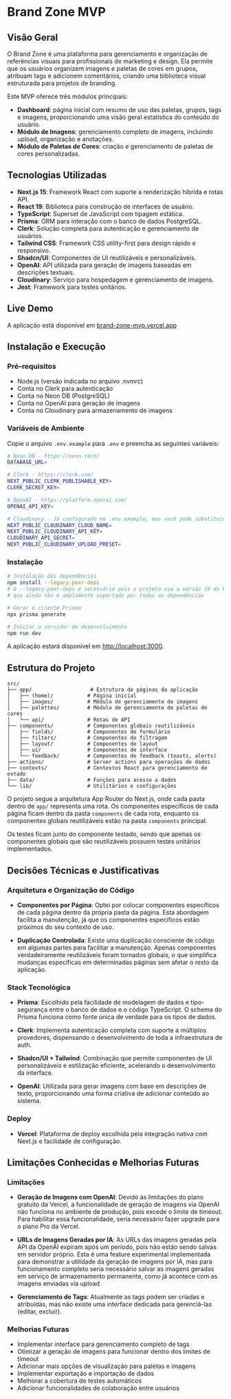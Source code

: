 # Brand Zone MVP

## Visão Geral

O Brand Zone é uma plataforma para gerenciamento e organização de referências visuais para profissionais de marketing e design. Ela permite que os usuários organizem imagens e paletas de cores em grupos, atribuam tags e adicionem comentários, criando uma biblioteca visual estruturada para projetos de branding.

Este MVP oferece três módulos principais:
- **Dashboard**: página inicial com resumo de uso das paletas, grupos, tags e imagens, proporcionando uma visão geral estatística do conteúdo do usuário.
- **Módulo de Imagens**: gerenciamento completo de imagens, incluindo upload, organização e anotações.
- **Módulo de Paletas de Cores**: criação e gerenciamento de paletas de cores personalizadas.

## Tecnologias Utilizadas

- **Next.js 15**: Framework React com suporte a renderização híbrida e rotas API.
- **React 19**: Biblioteca para construção de interfaces de usuário.
- **TypeScript**: Superset de JavaScript com tipagem estática.
- **Prisma**: ORM para interação com o banco de dados PostgreSQL.
- **Clerk**: Solução completa para autenticação e gerenciamento de usuários.
- **Tailwind CSS**: Framework CSS utility-first para design rápido e responsivo.
- **Shadcn/UI**: Componentes de UI reutilizáveis e personalizáveis.
- **OpenAI**: API utilizada para geração de imagens baseadas em descrições textuais.
- **Cloudinary**: Serviço para hospedagem e gerenciamento de imagens.
- **Jest**: Framework para testes unitários.

## Live Demo

A aplicação está disponível em [brand-zone-mvp.vercel.app](https://brand-zone-mvp.vercel.app)

## Instalação e Execução

### Pré-requisitos

- Node.js (versão indicada no arquivo .nvmrc)
- Conta no Clerk para autenticação
- Conta no Neon DB (PostgreSQL)
- Conta no OpenAI para geração de imagens
- Conta no Cloudinary para armazenamento de imagens

### Variáveis de Ambiente

Copie o arquivo `.env.example` para `.env` e preencha as seguintes variáveis:

```bash
# Neon DB - https://neon.tech/
DATABASE_URL=

# Clerk - https://clerk.com/
NEXT_PUBLIC_CLERK_PUBLISHABLE_KEY=
CLERK_SECRET_KEY=

# OpenAI - https://platform.openai.com/
OPENAI_API_KEY=

# Cloudinary - Já configurado no .env.example, mas você pode substituir por sua própria conta
NEXT_PUBLIC_CLOUDINARY_CLOUD_NAME=
NEXT_PUBLIC_CLOUDINARY_API_KEY=
CLOUDINARY_API_SECRET=
NEXT_PUBLIC_CLOUDINARY_UPLOAD_PRESET=
```

### Instalação

```bash
# Instalação das dependências
npm install --legacy-peer-deps
# O --legacy-peer-deps é necessário pois o projeto usa a versão 19 do React,
# que ainda não é amplamente suportada por todas as dependências

# Gerar o cliente Prisma
npx prisma generate

# Iniciar o servidor de desenvolvimento
npm run dev
```

A aplicação estará disponível em [http://localhost:3000](http://localhost:3000).

## Estrutura do Projeto

```
src/
├── app/                   # Estrutura de páginas da aplicação
│   ├── (home)/           # Página inicial
│   ├── images/           # Módulo de gerenciamento de imagens
│   ├── palettes/         # Módulo de gerenciamento de paletas de cores
│   └── api/              # Rotas de API
├── components/           # Componentes globais reutilizáveis
│   ├── fields/           # Componentes de formulário
│   ├── filters/          # Componentes de filtragem
│   ├── layout/           # Componentes de layout
│   ├── ui/               # Componentes de interface
│   └── feedback/         # Componentes de feedback (toasts, alerts)
├── actions/              # Server actions para operações de dados
├── contexts/             # Contextos React para gerenciamento de estado
├── data/                 # Funções para acesso a dados
└── lib/                  # Utilitários e configurações
```

O projeto segue a arquitetura App Router do Next.js, onde cada pasta dentro de `app/` representa uma rota. Os componentes específicos de cada página ficam dentro da pasta `components` de cada rota, enquanto os componentes globais reutilizáveis estão na pasta `components` principal.

Os testes ficam junto do componente testado, sendo que apenas os componentes globais que são reutilizáveis possuem testes unitários implementados.

## Decisões Técnicas e Justificativas

### Arquitetura e Organização do Código

- **Componentes por Página**: Optei por colocar componentes específicos de cada página dentro da própria pasta da página. Esta abordagem facilita a manutenção, já que os componentes específicos estão próximos do seu contexto de uso.

- **Duplicação Controlada**: Existe uma duplicação consciente de código em algumas partes para facilitar a manutenção. Apenas componentes verdadeiramente reutilizáveis foram tornados globais, o que simplifica mudanças específicas em determinadas páginas sem afetar o resto da aplicação.

### Stack Tecnológica

- **Prisma**: Escolhido pela facilidade de modelagem de dados e tipo-segurança entre o banco de dados e o código TypeScript. O schema do Prisma funciona como fonte única de verdade para os tipos de dados.

- **Clerk**: Implementa autenticação completa com suporte a múltiplos provedores, dispensando o desenvolvimento de toda a infraestrutura de auth.

- **Shadcn/UI + Tailwind**: Combinação que permite componentes de UI personalizáveis e estilização eficiente, acelerando o desenvolvimento da interface.

- **OpenAI**: Utilizada para gerar imagens com base em descrições de texto, proporcionando uma forma criativa de adicionar conteúdo ao sistema.

### Deploy

- **Vercel**: Plataforma de deploy escolhida pela integração nativa com Next.js e facilidade de configuração.

## Limitações Conhecidas e Melhorias Futuras

### Limitações

- **Geração de Imagens com OpenAI**: Devido às limitações do plano gratuito da Vercel, a funcionalidade de geração de imagens via OpenAI não funciona no ambiente de produção, pois excede o limite de timeout. Para habilitar essa funcionalidade, seria necessário fazer upgrade para o plano Pro da Vercel.

- **URLs de Imagens Geradas por IA**: As URLs das imagens geradas pela API da OpenAI expiram após um período, pois não estão sendo salvas em servidor próprio. Esta é uma feature experimental implementada para demonstrar a utilidade da geração de imagens por IA, mas para funcionamento completo seria necessário salvar as imagens geradas em serviço de armazenamento permanente, como já acontece com as imagens enviadas via upload.

- **Gerenciamento de Tags**: Atualmente as tags podem ser criadas e atribuídas, mas não existe uma interface dedicada para gerenciá-las (editar, excluir).

### Melhorias Futuras

- Implementar interface para gerenciamento completo de tags
- Otimizar a geração de imagens para funcionar dentro dos limites de timeout
- Adicionar mais opções de visualização para paletas e imagens
- Implementar exportação e importação de dados
- Melhorar a cobertura de testes automáticos
- Adicionar funcionalidades de colaboração entre usuários
